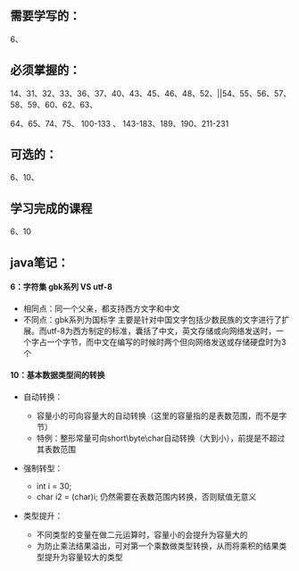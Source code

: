## 需要学写的：

6、   

## 必须掌握的：

14、31、32、33、36、37、40、43、45、46、48、52、||54、55、56、57、58、59、60、62、63、

64、65、74、75、 100-133 、 143-183、189、190、211-231

## 可选的：

6、10、



## 学习完成的课程

6、10



## java笔记：

####  6：字符集    gbk系列   VS   utf-8

- 相同点：同一个父亲，都支持西方文字和中文
- 不同点：gbk系列为国标字 主要是针对中国文字包括少数民族的文字进行了扩展。而utf-8为西方制定的标准，囊括了中文，英文存储或向网络发送时，一个字占一个字节，而中文在编写的时候时两个但向网络发送或存储硬盘时为3个

#### 10：基本数据类型间的转换

- 自动转换：

  * 容量小的可向容量大的自动转换（这里的容量指的是表数范围，而不是字节）
  * 特例：整形常量可向short\byte\char自动转换（大到小），前提是不超过其表数范围

- 强制转型：

  * int i = 30;
  * char i2 = (char)i;    仍然需要在表数范围内转换，否则赋值无意义

- 类型提升：

  * 不同类型的变量在做二元运算时，容量小的会提升为容量大的
  * 为防止乘法结果溢出，可对第一个乘数做类型转换，从而将乘积的结果类型提升为容量较大的类型
